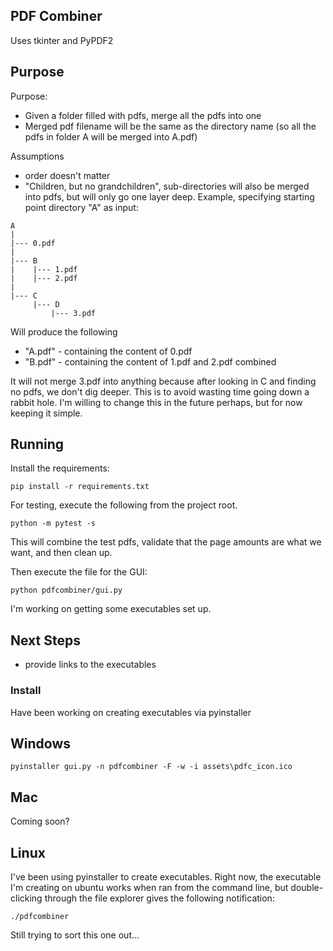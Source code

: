 ## PDF Combiner

Uses tkinter and PyPDF2

## Purpose
Purpose:
* Given a folder filled with pdfs, merge all the pdfs into one
* Merged pdf filename will be the same as the directory name (so all the
pdfs in folder A will be merged into A.pdf)

Assumptions
* order doesn't matter
* "Children, but no grandchildren",
sub-directories will also be merged into pdfs, but will only go one layer
deep. Example, specifying starting point directory "A" as input:  

```
A
|
|--- 0.pdf
|
|--- B
|    |--- 1.pdf
|    |--- 2.pdf
|
|--- C
     |--- D
         |--- 3.pdf
```

Will produce the following

* "A.pdf" - containing the content of 0.pdf
* "B.pdf" - containing the content of 1.pdf and 2.pdf combined

It will not merge 3.pdf into anything because after looking in C
and finding no pdfs, we don't dig deeper. This is to avoid wasting
time going down a rabbit hole. I'm willing to change this in the
future perhaps, but for now keeping it simple.

## Running
Install the requirements:
```
pip install -r requirements.txt
```

For testing, execute the following from the project root.
```
python -m pytest -s
```

This will combine the test pdfs, validate that the page amounts are what
we want, and then clean up.


Then execute the file for the GUI:
```
python pdfcombiner/gui.py
```

I'm working on getting some executables set up.


## Next Steps
* provide links to the executables


### Install
Have been working on creating executables via pyinstaller

## Windows
```
pyinstaller gui.py -n pdfcombiner -F -w -i assets\pdfc_icon.ico
```

## Mac
Coming soon?

## Linux
I've been using pyinstaller to create executables. Right now, the executable
I'm creating on ubuntu works when ran from the command line, but double-clicking
through the file explorer gives the following notification:
```
./pdfcombiner
```
Still trying to sort this one out...
